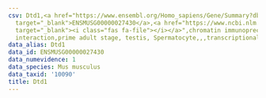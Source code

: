 ```yaml
---
csv: Dtd1,<a href="https://www.ensembl.org/Homo_sapiens/Gene/Summary?db=core;g=ENSMUSG00000027430"
  target="_blank">ENSMUSG00000027430</a>,<a href="https://www.ncbi.nlm.nih.gov/pubmed/25450459"
  target="_blank"><i class="fas fa-file"></i></a>",chromatin immunoprecipitation assay,direct
  interaction,prime adult stage, testis, Spermatocyte,,,transcriptional regulation,
data_alias: Dtd1
data_id: ENSMUSG00000027430
data_numevidence: 1
data_species: Mus musculus
data_taxid: '10090'
title: Dtd1
---
```

